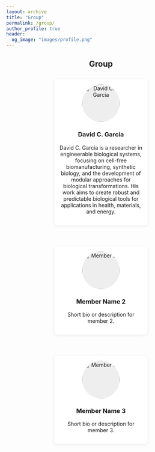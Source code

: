 ```yaml
---
layout: archive
title: "Group"
permalink: /group/
author_profile: true
header:
  og_image: "images/profile.png"
---
```


<style>
.group-members {
  display: flex;
  flex-wrap: wrap;
  gap: 2em;
  justify-content: center; /* Center the members horizontally */
  margin-top: 2em;
}
.member {
  background: #fff;
  border-radius: 8px;
  box-shadow: 0 2px 8px rgba(0,0,0,0.07);
  padding: 1em;
  max-width: 220px;
  text-align: center;
  margin-bottom: 2em;
}
.group-img {
  width: 100px;
  height: 100px;
  object-fit: cover;
  border-radius: 50%;
  margin-bottom: 1em;
  background: #eee;
  display: block;
  margin-left: auto;
  margin-right: auto;
}
</style>

<section id="group" class="group-section">
  <div class="container">
    <h2 style="text-align: center;">Group</h2>
    <div class="group-members">
      <div class="member">
        <img src="/images/profile.png" alt="David C. Garcia" class="group-img" />
        <h3>David C. Garcia</h3>
        <p>
          David C. Garcia is a researcher in engineerable biological systems, focusing on cell-free biomanufacturing, synthetic biology, and the development of modular approaches for biological transformations. His work aims to create robust and predictable biological tools for applications in health, materials, and energy.
        </p>
      </div>
      <div class="member">
        <img src="/assets/images/placeholder2.jpg" alt="Member 2" class="group-img" />
        <h3>Member Name 2</h3>
        <p>Short bio or description for member 2.</p>
      </div>
      <div class="member">
        <img src="/assets/images/placeholder3.jpg" alt="Member 3" class="group-img" />
        <h3>Member Name 3</h3>
        <p>Short bio or description for member 3.</p>
      </div>
    </div>
  </div>
</section>